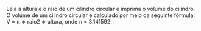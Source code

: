 Leia a altura e o raio de um cilindro circular e imprima o volume do cilindro. 
O volume de um cilindro circular e calculado por meio da seguinte fórmula: V = π ∗ raio2 ∗ altura, onde π = 3.141592.